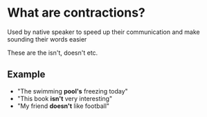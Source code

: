 # What are contractions?
Used by native speaker to speed up their communication and make sounding their words easier

These are the isn't, doesn't etc.

## Example
- "The swimming **pool's** freezing today"
- "This book **isn't** very interesting"
- "My friend **doesn't** like football"

